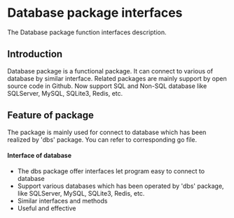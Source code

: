 # Database package interfaces
The Database package function interfaces description.

## Introduction
Database package is a functional package. It can connect to various of database by similar interface. Related packages are mainly support by open source code in Github. Now support SQL and Non-SQL database like SQLServer, MySQL, SQLite3, Redis, etc.

## Feature of package
The package is mainly used for connect to database which has been realized by 'dbs' package. You can refer to corresponding go file.

#### Interface of database
  * The dbs package offer interfaces let program easy to connect to database
  * Support various databases which has been operated by 'dbs' package, like SQLServer, MySQL, SQLite3, Redis, etc.
  * Similar interfaces and methods
  * Useful and effective
